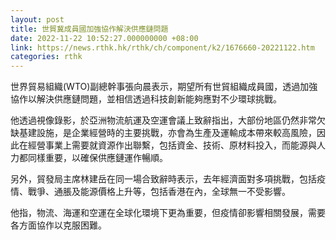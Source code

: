 ```yaml
---
layout: post
title: 世貿冀成員國加強協作解決供應鏈問題
date: 2022-11-22 10:52:27.000000000 +08:00
link: https://news.rthk.hk/rthk/ch/component/k2/1676660-20221122.htm
categories: rthk
---
```


世界貿易組織(WTO)副總幹事張向晨表示，期望所有世貿組織成員國，透過加強協作以解決供應鏈問題，並相信透過科技創新能夠應對不少環球挑戰。

他透過視像錄影，於亞洲物流航運及空運會議上致辭指出，大部份地區仍然非常欠缺基建設施，是企業經營時的主要挑戰，亦會為生產及運輸成本帶來較高風險，因此在經營事業上需要就資源作出聯繫，包括資金、技術、原材料投入，而能源與人力都同樣重要，以確保供應鏈運作暢順。

另外，貿發局主席林建岳在同一場合致辭時表示，去年經濟面對多項挑戰，包括疫情、戰爭、通脹及能源價格上升等，包括香港在內，全球無一不受影響。

他指，物流、海運和空運在全球化環境下更為重要，但疫情卻影響相關發展，需要各方面協作以克服困難。
